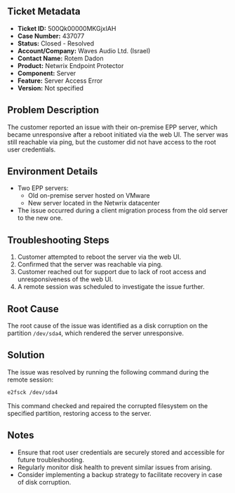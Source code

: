 ## Ticket Metadata
- **Ticket ID:** 500Qk00000MKGjxIAH
- **Case Number:** 437077
- **Status:** Closed - Resolved
- **Account/Company:** Waves Audio Ltd. (Israel)
- **Contact Name:** Rotem Dadon
- **Product:** Netwrix Endpoint Protector
- **Component:** Server
- **Feature:** Server Access Error
- **Version:** Not specified

## Problem Description
The customer reported an issue with their on-premise EPP server, which became unresponsive after a reboot initiated via the web UI. The server was still reachable via ping, but the customer did not have access to the root user credentials.

## Environment Details
- Two EPP servers: 
  - Old on-premise server hosted on VMware
  - New server located in the Netwrix datacenter
- The issue occurred during a client migration process from the old server to the new one.

## Troubleshooting Steps
1. Customer attempted to reboot the server via the web UI.
2. Confirmed that the server was reachable via ping.
3. Customer reached out for support due to lack of root access and unresponsiveness of the web UI.
4. A remote session was scheduled to investigate the issue further.

## Root Cause
The root cause of the issue was identified as a disk corruption on the partition `/dev/sda4`, which rendered the server unresponsive.

## Solution
The issue was resolved by running the following command during the remote session:
```bash
e2fsck /dev/sda4
```
This command checked and repaired the corrupted filesystem on the specified partition, restoring access to the server.

## Notes
- Ensure that root user credentials are securely stored and accessible for future troubleshooting.
- Regularly monitor disk health to prevent similar issues from arising.
- Consider implementing a backup strategy to facilitate recovery in case of disk corruption.